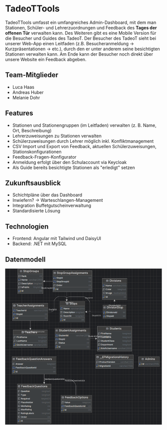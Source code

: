# TadeoTTools
TadeoTTools umfasst ein umfangreiches Admin-Dashboard, mit dem man Stationen, Schüler- und Lehrerzuordnungen und Feedback des **Tages der offenen Tür** verwalten kann. Des Weiteren gibt es eine Mobile Version für die Besucher und Guides des TadeoT. Der Besucher des TadeoT sieht bei unserer Web-App einen Leitfaden (z.B. Besucheranmeldung -> Kurzpräsentationen -> etc.), durch den er unter anderem seine besichtigten Stationen verwalten kann. Am Ende kann der Besucher noch direkt über unsere Website ein Feedback abgeben.

## Team-Mitglieder
- Luca Haas
- Andreas Huber
- Melanie Dohr

## Features
- Stationen und Stationengruppen (im Leitfaden) verwalten (z. B. Name, Ort, Beschreibung)
- Lehrerzuweisungen zu Stationen verwalten
- Schülerzuweisungen durch Lehrer möglich inkl. Konfliktmanagement 
- CSV Import und Export von Feedback, aktuellen Schülerzuweisungen, Stationskonfigurationen
- Feedback-Fragen-Konfigurator
- Anmeldung erfolgt über den Schulaccount via Keycloak
- Als Guide bereits besichtigte Stationen als "erledigt" setzen

## Zukunftsausblick
- Schichtpläne über das Dashboard
- Inwiefern? -> Warteschlangen-Management
- Integration Buffetgutscheinverwaltung
- Standardisierte Lösung

## Technologien
- Frontend: Angular mit Tailwind und DaisyUI
- Backend: .NET mit MySQL

## Datenmodell
<img src="./assets/datamodel.png" alt="Datenmodell">
